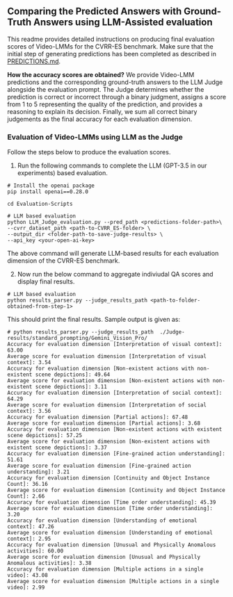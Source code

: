 ## Comparing the Predicted Answers with Ground-Truth Answers using LLM-Assisted evaluation

This readme provides detailed instructions on producing final evaluation scores of Video-LMMs for the CVRR-ES benchmark. Make sure that the initial step of generating predictions has been completed as described in [PREDICTIONS.md](PREDICTIONS.md). 

**How the accuracy scores are obtained?** We provide Video-LMM predictions and the corresponding ground-truth answers to the LLM Judge alongside the evaluation prompt. The Judge determines whether the prediction is correct or incorrect through a binary judgment, assigns a score from 1 to 5 representing the quality of the prediction, and provides a reasoning to explain its decision. Finally, we sum all correct binary judgements as the final accuracy for each evaluation dimension.

### Evaluation of Video-LMMs using LLM as the Judge
Follow the steps below to produce the evaluation scores.

1) Run the following commands to complete the LLM (GPT-3.5 in our experiments) based evaluation.
```shell
# Install the openai package
pip install openai==0.28.0

cd Evaluation-Scripts

# LLM based evaluation
python LLM_Judge_evaluation.py --pred_path <predictions-folder-path>\
--cvrr_dataset_path <path-to-CVRR_ES-folder> \
--output_dir <folder-path-to-save-judge-results> \
--api_key <your-open-ai-key>
```

The above command will generate LLM-based results for each evaluation dimension of the CVRR-ES benchmark.

2) Now run the below command to aggregate indiviudal QA scores and display final results. 
```shell
# LLM based evaluation
python results_parser.py --judge_results_path <path-to-folder-obtained-from-step-1>
```

This should print the final results. Sample output is given as:
```shell
# python results_parser.py --judge_results_path  ./Judge-results/standard_prompting/Gemini_Vision_Pro/
Accuracy for evaluation dimension [Interpretation of visual context]: 63.00
Average score for evaluation dimension [Interpretation of visual context]: 3.54
Accuracy for evaluation dimension [Non-existent actions with non-existent scene depictions]: 49.64
Average score for evaluation dimension [Non-existent actions with non-existent scene depictions]: 3.11
Accuracy for evaluation dimension [Interpretation of social context]: 64.29
Average score for evaluation dimension [Interpretation of social context]: 3.56
Accuracy for evaluation dimension [Partial actions]: 67.48
Average score for evaluation dimension [Partial actions]: 3.68
Accuracy for evaluation dimension [Non-existent actions with existent scene depictions]: 57.25
Average score for evaluation dimension [Non-existent actions with existent scene depictions]: 3.37
Accuracy for evaluation dimension [Fine-grained action understanding]: 51.61
Average score for evaluation dimension [Fine-grained action understanding]: 3.21
Accuracy for evaluation dimension [Continuity and Object Instance Count]: 36.16
Average score for evaluation dimension [Continuity and Object Instance Count]: 2.66
Accuracy for evaluation dimension [Time order understanding]: 45.39
Average score for evaluation dimension [Time order understanding]: 3.20
Accuracy for evaluation dimension [Understanding of emotional context]: 47.26
Average score for evaluation dimension [Understanding of emotional context]: 2.95
Accuracy for evaluation dimension [Unusual and Physically Anomalous activities]: 60.00
Average score for evaluation dimension [Unusual and Physically Anomalous activities]: 3.38
Accuracy for evaluation dimension [Multiple actions in a single video]: 43.08
Average score for evaluation dimension [Multiple actions in a single video]: 2.99
```
